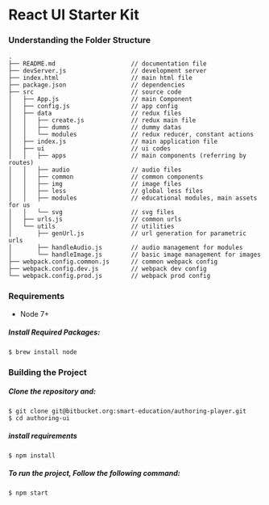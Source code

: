 # React UI Starter Kit

### Understanding the Folder Structure

    .
    ├── README.md                     // documentation file
    ├── devServer.js                  // development server
    ├── index.html                    // main html file
    ├── package.json                  // dependencies
    ├── src                           // source code
    │   ├── App.js                    // main Component
    │   ├── config.js                 // app config
    │   ├── data                      // redux files
    │   │   ├── create.js             // redux main file
    │   │   ├── dumms                 // dummy datas
    │   │   └── modules               // redux reducer, constant actions
    │   ├── index.js                  // main application file
    │   ├── ui                        // ui codes
    │   │   ├── apps                  // main components (referring by routes)
    │   │   ├── audio                 // audio files
    │   │   ├── common                // common components
    │   │   ├── img                   // image files
    │   │   ├── less                  // global less files
    │   │   ├── modules               // educational modules, main assets for us
    │   │   └── svg                   // svg files
    │   ├── urls.js                   // common urls
    │   └── utils                     // utilities
    │       ├── genUrl.js             // url generation for parametric urls
    │       ├── handleAudio.js        // audio management for modules
    │       └── handleImage.js        // basic image management for images
    ├── webpack.config.common.js      // common webpack config
    ├── webpack.config.dev.js         // webpack dev config
    └── webpack.config.prod.js        // webpack prod config


### Requirements

* Node 7+



##### Install Required Packages:

    $ brew install node


### Building the Project

##### Clone the repository and:

    $ git clone git@bitbucket.org:smart-education/authoring-player.git
    $ cd authoring-ui

##### install requirements

    $ npm install

##### To run the project, Follow the following command:

    $ npm start
